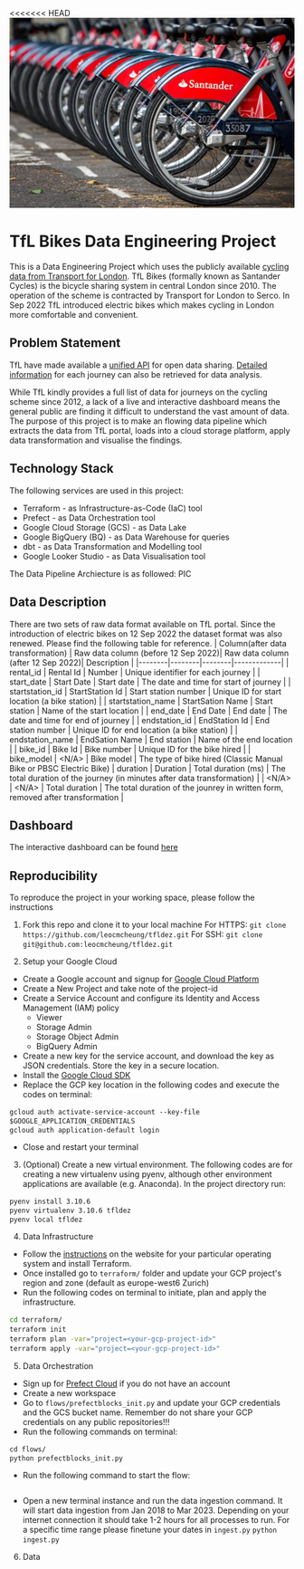 <<<<<<< HEAD
![](images/tflbikes.jpg)

# TfL Bikes Data Engineering Project
This is a Data Engineering Project which uses the publicly available [cycling data from Transport for London](https://cycling.data.tfl.gov.uk/).
TfL Bikes (formally known as Santander Cycles) is the bicycle sharing system in central London since 2010. The operation of the scheme is contracted by Transport for London to Serco. In Sep 2022 TfL introduced electric bikes which makes cycling in London more comfortable and convenient.


## Problem Statement
TfL have made available a [unified API](https://tfl.gov.uk/info-for/open-data-users/unified-api) for open data sharing. [Detailed information]((https://cycling.data.tfl.gov.uk/)) for each journey can also be retrieved for data analysis.

While TfL kindly provides a full list of data for journeys on the cycling scheme since 2012, a lack of a live and interactive dashboard means the general public are finding it difficult to understand the vast amount of data.
The purpose of this project is to make an flowing data pipeline which extracts the data from TfL portal, loads into a cloud storage platform, apply data transformation and visualise the findings.

## Technology Stack
The following services are used in this project:
- Terraform - as Infrastructure-as-Code (IaC) tool
- Prefect - as Data Orchestration tool
- Google Cloud Storage (GCS) - as Data Lake
- Google BigQuery (BQ) - as Data Warehouse for queries
- dbt - as Data Transformation and Modelling tool
- Google Looker Studio - as Data Visualisation tool

The Data Pipeline Archiecture is as followed: PIC

## Data Description
There are two sets of raw data format available on TfL portal. Since the introduction of electric bikes on 12 Sep 2022 the dataset format was also renewed. Please find the following table for reference.
| Column(after data transformation) | Raw data column (before 12 Sep 2022)| Raw data column (after 12 Sep 2022)| Description |
|--------|--------|--------|-------------|
| rental_id | Rental Id | Number | Unique identifier for each journey |
| start_date | Start Date | Start date | The date and time for start of journey |
| startstation_id | StartStation Id | Start station number | Unique ID for start location (a bike station) |
| startstation_name | StartSation Name | Start station | Name of the start location |
| end_date | End Date | End date | The date and time for end of journey |
| endstation_id | EndStation Id | End station number | Unique ID for end location (a bike station) |
| endstation_name | EndSation Name | End station | Name of the end location |
| bike_id | Bike Id | Bike number | Unique ID for the bike hired |
| bike_model | <N/A> | Bike model | The type of bike hired (Classic Manual Bike or PBSC Electric Bike)
| duration | Duration | Total duration (ms) | The total duration of the journey (in minutes after data transformation) |
| <N/A> | <N/A> | Total duration | The total duration of the jounrey in written form, removed after transformation |

## Dashboard
The interactive dashboard can be found [here](https://lookerstudio.google.com/u/0/reporting/aa0e9e98-d067-4763-b156-26f495f00bd7)

## Reproducibility
To reproduce the project in your working space, please follow the instructions
1. Fork this repo and clone it to your local machine
For HTTPS:
`git clone https://github.com/leocmcheung/tfldez.git`
For SSH:
`git clone git@github.com:leocmcheung/tfldez.git`

2. Setup your Google Cloud
- Create a Google account and signup for [Google Cloud Platform](https://console.cloud.google.com/)
- Create a New Project and take note of the project-id
- Create a Service Account and configure its Identity and Access Management (IAM) policy
  - Viewer
  - Storage Admin
  - Storage Object Admin
  - BigQuery Admin
- Create a new key for the service account, and download the key as JSON credentials. Store the key in a secure location.
- Install the [Google Cloud SDK](https://cloud.google.com/sdk/docs/install-sdk)
- Replace the GCP key location in the following codes and execute the codes on terminal:
```export GOOGLE_APPLICATION_CREDENTIALS=<path_to_your_credentials>.json
gcloud auth activate-service-account --key-file $GOOGLE_APPLICATION_CREDENTIALS
gcloud auth application-default login
```
- Close and restart your terminal

3. (Optional) Create a new virtual environment. The following codes are for creating a new virtualenv using pyenv, although other environment applications are available (e.g. Anaconda). In the project directory run:
```
pyenv install 3.10.6
pyenv virtualenv 3.10.6 tfldez
pyenv local tfldez
```

4. Data Infrastructure
- Follow the [instructions](https://developer.hashicorp.com/terraform/downloads) on the website for your particular operating system and install Terraform.
- Once installed go to `terraform/` folder and update your GCP project's region and zone (default as europe-west6 Zurich)
- Run the following codes on terminal to initiate, plan and apply the infrastructure.
```bash
cd terraform/
terraform init
terraform plan -var="project=<your-gcp-project-id>"
terraform apply -var="project=<your-gcp-project-id>"
```

5. Data Orchestration
- Sign up for [Prefect Cloud](https://app.prefect.cloud/auth/login) if you do not have an account
- Create a new workspace
- Go to `flows/prefectblocks_init.py` and update your GCP credentials and the GCS bucket name. Remember do not share your GCP credentials on any public repositories!!!
- Run the following commands on terminal:
```
cd flows/
python prefectblocks_init.py
```
- Run the following command to start the flow:
```prefect agent start -q 'default'
```
- Open a new terminal instance and run the data ingestion command. It will start data ingestion from Jan 2018 to Mar 2023. Depending on your internet connection it should take 1-2 hours for all processes to run. For a specific time range please finetune your dates in `ingest.py`
```python ingest.py```

6. Data
